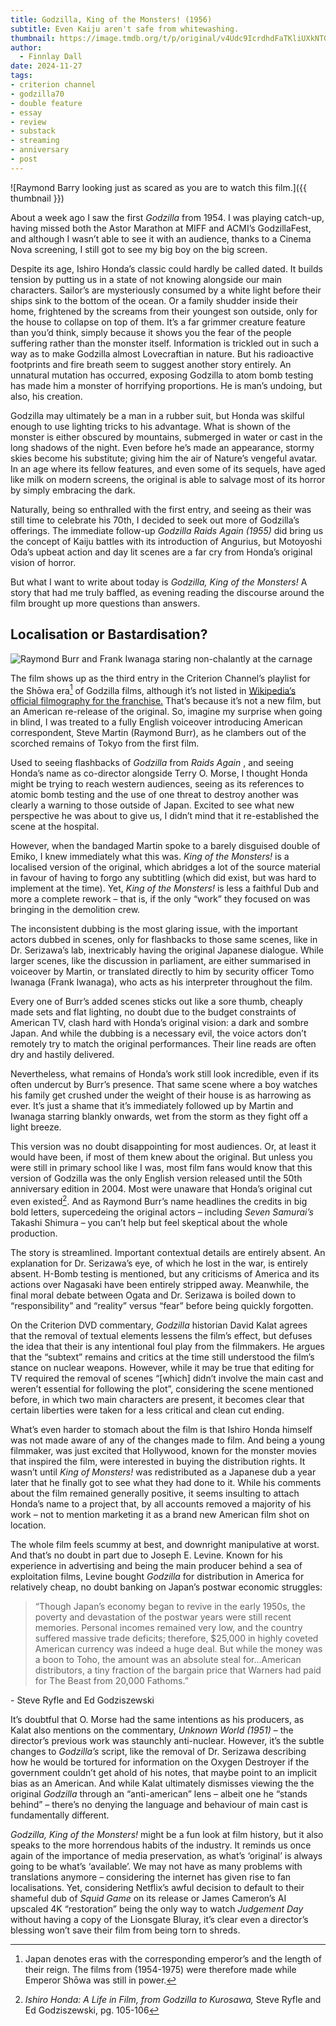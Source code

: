 ```yaml
---
title: Godzilla, King of the Monsters! (1956)
subtitle: Even Kaiju aren't safe from whitewashing.
thumbnail: https://image.tmdb.org/t/p/original/v4Udc9IcrdhdFaTKliUXkNTG86v.jpg
author:
  - Finnlay Dall
date: 2024-11-27
tags:
- criterion channel
- godzilla70
- double feature
- essay
- review
- substack
- streaming
- anniversary
- post
---
```

![Raymond Barry looking just as scared as you are to watch this film.]({{ thumbnail }})

About a week ago I saw the first *Godzilla* from 1954. I was playing catch-up, having missed both the Astor Marathon at MIFF and ACMI’s GodzillaFest, and although I wasn’t able to see it with an audience, thanks to a Cinema Nova screening, I still got to see my big boy on the big screen.

Despite its age, Ishiro Honda’s classic could hardly be called dated. It builds tension by putting us in a state of not knowing alongside our main characters. Sailor’s are mysteriously consumed by a white light before their ships sink to the bottom of the ocean. Or a family shudder inside their home, frightened by the screams from their youngest son outside, only for the house to collapse on top of them. It’s a far grimmer creature feature than you’d think, simply because it shows you the fear of the people suffering rather than the monster itself. Information is trickled out in such a way as to make Godzilla almost Lovecraftian in nature. But his radioactive footprints and fire breath seem to suggest another story entirely. An unnatural mutation has occurred, exposing Godzilla to atom bomb testing has made him a monster of horrifying proportions. He is man’s undoing, but also, his creation.

Godzilla may ultimately be a man in a rubber suit, but Honda was skilful enough to use lighting tricks to his advantage. What is shown of the monster is either obscured by mountains, submerged in water or cast in the long shadows of the night. Even before he’s made an appearance, stormy skies become his substitute; giving him the air of Nature’s vengeful avatar. In an age where its fellow features, and even some of its sequels, have aged like milk on modern screens, the original is able to salvage most of its horror by simply embracing the dark.

Naturally, being so enthralled with the first entry, and seeing as their was still time to celebrate his 70th, I decided to seek out more of Godzilla’s offerings. The immediate follow-up *Godzilla Raids Again (1955)* did bring us the concept of Kaiju battles with its introduction of Angurius, but Motoyoshi Oda’s upbeat action and day lit scenes are a far cry from Honda’s original vision of horror.

But what I want to write about today is *Godzilla, King of the Monsters!* A story that had me truly baffled, as evening reading the discourse around the film brought up more questions than answers.

## Localisation or Bastardisation?
![Raymond Burr and Frank Iwanaga staring non-chalantly at the carnage](https://image.tmdb.org/t/p/original/iog18AUHDUFL8Ra7wje7ibaiMg2.jpg)

The film shows up as the third entry in the Criterion Channel’s playlist for the Shōwa era[^1] of Godzilla films, although it’s not listed in [Wikipedia’s official filmography for the franchise.](https://en.wikipedia.org/wiki/Godzilla*\(franchise\)#Filmography) That’s because it’s not a new film, but an American re-release of the original. So, imagine my surprise when going in blind, I was treated to a fully English voiceover introducing American correspondent, Steve Martin (Raymond Burr), as he clambers out of the scorched remains of Tokyo from the first film.

Used to seeing flashbacks of *Godzilla* from *Raids Again* , and seeing Honda’s name as co-director alongside Terry O. Morse, I thought Honda might be trying to reach western audiences, seeing as its references to atomic bomb testing and the use of one threat to destroy another was clearly a warning to those outside of Japan. Excited to see what new perspective he was about to give us, I didn’t mind that it re-established the scene at the hospital.

However, when the bandaged Martin spoke to a barely disguised double of Emiko, I knew immediately what this was. *King of the Monsters!* is a localised version of the original, which abridges a lot of the source material in favour of having to forgo any subtitling (which did exist, but was hard to implement at the time). Yet, *King of the Monsters!* is less a faithful Dub and more a complete rework – that is, if the only “work” they focused on was bringing in the demolition crew.

The inconsistent dubbing is the most glaring issue, with the important actors dubbed in scenes, only for flashbacks to those same scenes, like in Dr. Serizawa’s lab, inextricably having the original Japanese dialogue. While larger scenes, like the discussion in parliament, are either summarised in voiceover by Martin, or translated directly to him by security officer Tomo Iwanaga (Frank Iwanaga), who acts as his interpreter throughout the film.

Every one of Burr’s added scenes sticks out like a sore thumb, cheaply made sets and flat lighting, no doubt due to the budget constraints of American TV, clash hard with Honda’s original vision: a dark and sombre Japan. And while the dubbing is a necessary evil, the voice actors don’t remotely try to match the original performances. Their line reads are often dry and hastily delivered.

Nevertheless, what remains of Honda’s work still look incredible, even if its often undercut by Burr’s presence. That same scene where a boy watches his family get crushed under the weight of their house is as harrowing as ever. It’s just a shame that it’s immediately followed up by Martin and Iwanaga starring blankly onwards, wet from the storm as they fight off a light breeze.

This version was no doubt disappointing for most audiences. Or, at least it would have been, if most of them knew about the original. But unless you were still in primary school like I was, most film fans would know that this version of Godzilla was the only English version released until the 50th anniversary edition in 2004. Most were unaware that Honda’s original cut even existed[^2]. And as Raymond Burr’s name headlines the credits in big bold letters, supercedeing the original actors – including *Seven Samurai’s* Takashi Shimura – you can’t help but feel skeptical about the whole production.

The story is streamlined. Important contextual details are entirely absent. An explanation for Dr. Serizawa’s eye, of which he lost in the war, is entirely absent. H-Bomb testing is mentioned, but any criticisms of America and its actions over Nagasaki have been entirely stripped away. Meanwhile, the final moral debate between Ogata and Dr. Serizawa is boiled down to “responsibility” and “reality” versus “fear” before being quickly forgotten.

On the Criterion DVD commentary, *Godzilla* historian David Kalat agrees that the removal of textual elements lessens the film’s effect, but defuses the idea that their is any intentional foul play from the filmmakers. He argues that the “subtext” remains and critics at the time still understood the film’s stance on nuclear weapons. However, while it may be true that editing for TV required the removal of scenes “[which] didn’t involve the main cast and weren’t essential for following the plot”, considering the scene mentioned before, in which two main characters are present, it becomes clear that certain liberties were taken for a less critical and clean cut ending.

What’s even harder to stomach about the film is that Ishiro Honda himself was not made aware of any of the changes made to film. And being a young filmmaker, was just excited that Hollywood, known for the monster movies that inspired the film, were interested in buying the distribution rights. It wasn’t until *King of Monsters!* was redistributed as a Japanese dub a year later that he finally got to see what they had done to it. While his comments about the film remained generally positive, it seems insulting to attach Honda’s name to a project that, by all accounts removed a majority of his work – not to mention marketing it as a brand new American film shot on location.

The whole film feels scummy at best, and downright manipulative at worst. And that’s no doubt in part due to Joseph E. Levine. Known for his experience in advertising and being the main producer behind a sea of exploitation films, Levine bought *Godzilla* for distribution in America for relatively cheap, no doubt banking on Japan’s postwar economic struggles:

> “Though Japan’s economy began to revive in the early 1950s, the poverty and devastation of the postwar years were still recent memories. Personal incomes remained very low, and the country suffered massive trade deficits; therefore, $25,000 in highly coveted American currency was indeed a huge deal. But while the money was a boon to Toho, the amount was an absolute steal for…American distributors, a tiny fraction of the bargain price that Warners had paid for The Beast from 20,000 Fathoms.”
>
 \- Steve Ryfle and Ed Godziszewski

It’s doubtful that O. Morse had the same intentions as his producers, as Kalat also mentions on the commentary, *Unknown World (1951)* – the director’s previous work was staunchly anti-nuclear. However, it’s the subtle changes to *Godzilla’s* script, like the removal of Dr. Serizawa describing how he would be tortured for information on the Oxygen Destroyer if the government couldn’t get ahold of his notes, that maybe point to an implicit bias as an American. And while Kalat ultimately dismisses viewing the the original *Godzilla* through an “anti-american” lens – albeit one he “stands behind” – there’s no denying the language and behaviour of main cast is fundamentally different.

 *Godzilla, King of the Monsters!* might be a fun look at film history, but it also speaks to the more horrendous habits of the industry. It reminds us once again of the importance of media preservation, as what’s ‘original’ is always going to be what’s ‘available’. We may not have as many problems with translations anymore – considering the internet has given rise to fan localisations. Yet, considering Netflix’s awful decision to default to their shameful dub of *Squid Game* on its release or James Cameron’s AI upscaled 4K “restoration” being the only way to watch *Judgement Day* without having a copy of the Lionsgate Bluray, it’s clear even a director’s blessing won’t save their film from being torn to shreds.

[^1]: Japan denotes eras with the corresponding emperor’s and the length of their reign. The films from (1954-1975) were therefore made while Emperor Shōwa was still in power.

[^2]: *Ishiro Honda: A Life in Film, from Godzilla to Kurosawa,* Steve Ryfle and Ed Godziszewski, pg. 105-106
